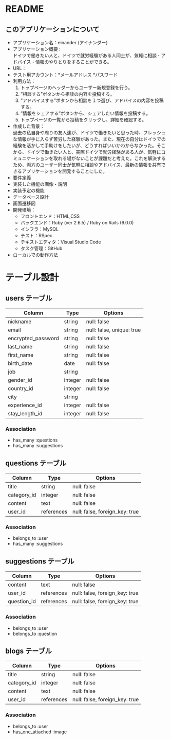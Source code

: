 # README

## **このアプリケーションについて**

* アプリケーション名：einander (アイナンダー)
* アプリケーション概要 :<br>
ドイツで働きたい人と、ドイツで就労経験がある人同士が、気軽に相談・アドバイス・情報のやりとりをすることができる。
* URL：
* テスト用アカウント：*メールアドレス  *パスワード
* 利用方法：<br>
  1. トップページのヘッダーからユーザー新規登録を行う。
  2. ”相談する”ボタンから相談の内容を投稿する。
  3. ”アドバイスする”ボタンから相談を１つ選び、アドバイスの内容を投稿する。
  4. ”情報をシェアする”ボタンから、シェアしたい情報を投稿する。
  5. トップページの一覧から投稿をクリックし、詳細を確認する。
* 作成した背景：<br>
過去の私自身や周りの友人達が、ドイツで働きたいと思った時、フレッシュな情報が手に入らず苦労した経験があった。また、現在の自分はドイツでの経験を活かして手助けをしたいが、どうすればいいかわからなかった。そこから、ドイツで働きたい人と、実際ドイツで就労経験がある人が、気軽にコミュニケーションを取れる場がないことが課題だと考えた。これを解決するため、両方のユーザー同士が気軽に相談やアドバイス、最新の情報を共有できるアプリケーションを開発することにした。
* 要件定義
* 実装した機能の画像・説明
* 実装予定の機能
* データベース設計
* 画面遷移図
* 開発環境：
  * フロントエンド：HTML,CSS
  *  バックエンド：Ruby (ver 2.6.5) / Ruby on Rails (6.0.0)
  *  インフラ：MySQL
  *  テスト：RSpec
  *  テキストエディタ：Visual Studio Code  
  *  タスク管理：GitHub
* ローカルでの動作方法
  
  
  
# テーブル設計

## users テーブル

| Column             | Type    | Options                   |
| ------------------ | ------- | ------------------------- |
| nickname           | string  | null: false               |
| email              | string  | null: false, unique: true |
| encrypted_password | string  | null: false               |
| last_name          | string  | null: false               |
| first_name         | string  | null: false               |
| birth_date         | date    | null: false               |
| job                | string  |                           |
| gender_id          | integer | null: false               |
| country_id         | integer | null: false               |
| city               | string  |                           |
| experience_id      | integer | null: false               |
| stay_length_id     | integer | null: false               |

### Association

- has_many :questions
- has_many :suggestions


## questions テーブル

| Column      | Type       | Options                        |
| ----------- | ---------- | ------------------------------ |
| title       | string     | null: false                    |
| category_id | integer    | null: false                    |
| content     | text       | null: false                    |
| user_id     | references | null: false, foreign_key: true |

### Association

- belongs_to :user
- has_many :suggestions


## suggestions テーブル

| Column      | Type       | Options                        |
| ----------- | ---------- | ------------------------------ |
| content     | text       | null: false                    |
| user_id     | references | null: false, foreign_key: true |
| question_id | references | null: false, foreign_key: true |

### Association

- belongs_to :user
- belongs_to :question


## blogs テーブル

| Column      | Type       | Options                        |
| ----------- | ---------- | ------------------------------ |
| title       | string     | null: false                    |
| category_id | integer    | null: false                    |
| content     | text       | null: false                    |
| user_id     | references | null: false, foreign_key: true |

### Association

- belongs_to :user
- has_one_attached :image